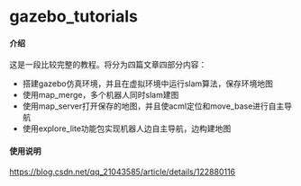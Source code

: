 # gazebo_tutorials

#### 介绍
这是一段比较完整的教程。将分为四篇文章四部分内容：
- 搭建gazebo仿真环境，并且在虚拟环境中运行slam算法，保存环境地图
- 使用map_merge，多个机器人同时slam建图
- 使用map_server打开保存的地图，并且使acml定位和move_base进行自主导航
- 使用explore_lite功能包实现机器人边自主导航，边构建地图


#### 使用说明

https://blog.csdn.net/qq_21043585/article/details/122880116



